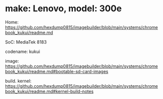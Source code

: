 # make: Lenovo, model: 300e
Home: https://github.com/hexdump0815/imagebuilder/blob/main/systems/chromebook_kukui/readme.md

SoC: MediaTek 8183

codename: kukui

image: https://github.com/hexdump0815/imagebuilder/blob/main/systems/chromebook_kukui/readme.md#bootable-sd-card-images

build.
  kernel: https://github.com/hexdump0815/imagebuilder/blob/main/systems/chromebook_kukui/readme.md#kernel-build-notes
